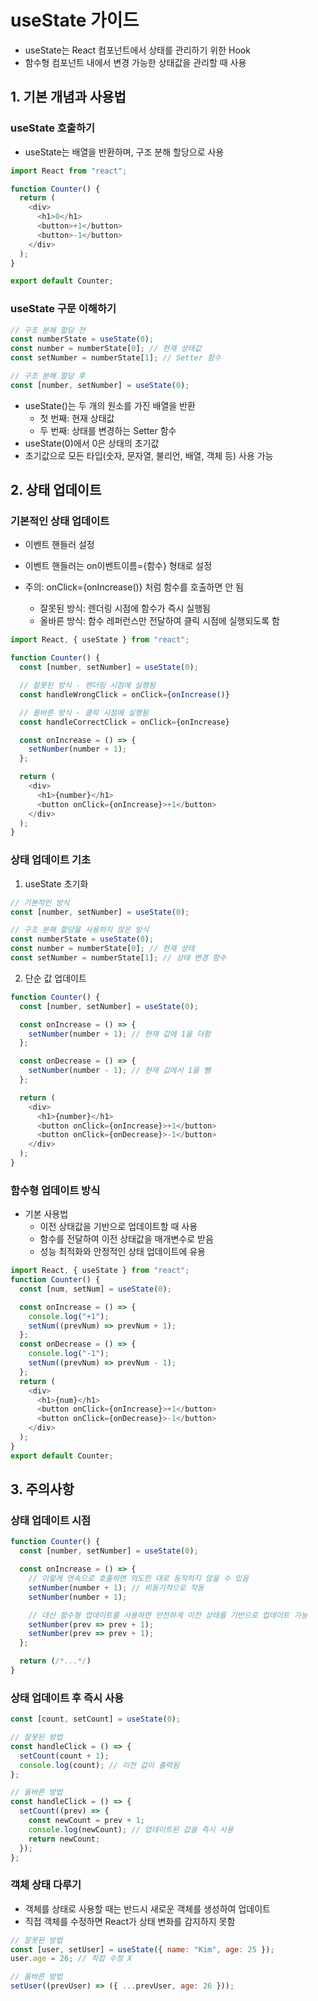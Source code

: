 # useState 가이드

- useState는 React 컴포넌트에서 상태를 관리하기 위한 Hook
- 함수형 컴포넌트 내에서 변경 가능한 상태값을 관리할 때 사용

## 1. 기본 개념과 사용법

### useState 호출하기

- useState는 배열을 반환하며, 구조 분해 할당으로 사용

```js
import React from "react";

function Counter() {
  return (
    <div>
      <h1>0</h1>
      <button>+1</button>
      <button>-1</button>
    </div>
  );
}

export default Counter;
```

### useState 구문 이해하기

```js
// 구조 분해 할당 전
const numberState = useState(0);
const number = numberState[0]; // 현재 상태값
const setNumber = numberState[1]; // Setter 함수

// 구조 분해 할당 후
const [number, setNumber] = useState(0);
```

- useState()는 두 개의 원소를 가진 배열을 반환
  - 첫 번째: 현재 상태값
  - 두 번째: 상태를 변경하는 Setter 함수
- useState(0)에서 0은 상태의 초기값
- 초기값으로 모든 타입(숫자, 문자열, 불리언, 배열, 객체 등) 사용 가능

## 2. 상태 업데이트

### 기본적인 상태 업데이트

- 이벤트 핸들러 설정

- 이벤트 핸들러는 on이벤트이름={함수} 형태로 설정
- 주의: onClick={onIncrease()} 처럼 함수를 호출하면 안 됨
  - 잘못된 방식: 렌더링 시점에 함수가 즉시 실행됨
  - 올바른 방식: 함수 레퍼런스만 전달하여 클릭 시점에 실행되도록 함

```js
import React, { useState } from "react";

function Counter() {
  const [number, setNumber] = useState(0);

  // 잘못된 방식 - 렌더링 시점에 실행됨
  const handleWrongClick = onClick={onIncrease()}

  // 올바른 방식 - 클릭 시점에 실행됨
  const handleCorrectClick = onClick={onIncrease}

  const onIncrease = () => {
    setNumber(number + 1);
  };

  return (
    <div>
      <h1>{number}</h1>
      <button onClick={onIncrease}>+1</button>
    </div>
  );
}
```

### 상태 업데이트 기초

1. useState 초기화

```js
// 기본적인 방식
const [number, setNumber] = useState(0);

// 구조 분해 할당을 사용하지 않은 방식
const numberState = useState(0);
const number = numberState[0]; // 현재 상태
const setNumber = numberState[1]; // 상태 변경 함수
```

2. 단순 값 업데이트

```js
function Counter() {
  const [number, setNumber] = useState(0);

  const onIncrease = () => {
    setNumber(number + 1); // 현재 값에 1을 더함
  };

  const onDecrease = () => {
    setNumber(number - 1); // 현재 값에서 1을 뺌
  };

  return (
    <div>
      <h1>{number}</h1>
      <button onClick={onIncrease}>+1</button>
      <button onClick={onDecrease}>-1</button>
    </div>
  );
}
```

### 함수형 업데이트 방식

- 기본 사용법
  - 이전 상태값을 기반으로 업데이트할 때 사용
  - 함수를 전달하여 이전 상태값을 매개변수로 받음
  - 성능 최적화와 안정적인 상태 업데이트에 유용

```js
import React, { useState } from "react";
function Counter() {
  const [num, setNum] = useState(0);

  const onIncrease = () => {
    console.log("+1");
    setNum((prevNum) => prevNum + 1);
  };
  const onDecrease = () => {
    console.log("-1");
    setNum((prevNum) => prevNum - 1);
  };
  return (
    <div>
      <h1>{num}</h1>
      <button onClick={onIncrease}>+1</button>
      <button onClick={onDecrease}>-1</button>
    </div>
  );
}
export default Counter;
```

## 3. 주의사항

### 상태 업데이트 시점

```js
function Counter() {
  const [number, setNumber] = useState(0);

  const onIncrease = () => {
    // 이렇게 연속으로 호출하면 의도한 대로 동작하지 않을 수 있음
    setNumber(number + 1); // 비동기적으로 작동
    setNumber(number + 1);

    // 대신 함수형 업데이트를 사용하면 안전하게 이전 상태를 기반으로 업데이트 가능
    setNumber(prev => prev + 1);
    setNumber(prev => prev + 1);
  };

  return (/*...*/)
}
```

### 상태 업데이트 후 즉시 사용

```js
const [count, setCount] = useState(0);

// 잘못된 방법
const handleClick = () => {
  setCount(count + 1);
  console.log(count); // 이전 값이 출력됨
};

// 올바른 방법
const handleClick = () => {
  setCount((prev) => {
    const newCount = prev + 1;
    console.log(newCount); // 업데이트된 값을 즉시 사용
    return newCount;
  });
};
```

### 객체 상태 다루기

- 객체를 상태로 사용할 때는 반드시 새로운 객체를 생성하여 업데이트
- 직접 객체를 수정하면 React가 상태 변화를 감지하지 못함

```javascript
// 잘못된 방법
const [user, setUser] = useState({ name: "Kim", age: 25 });
user.age = 26; // 직접 수정 X

// 올바른 방법
setUser((prevUser) => ({ ...prevUser, age: 26 }));
```
